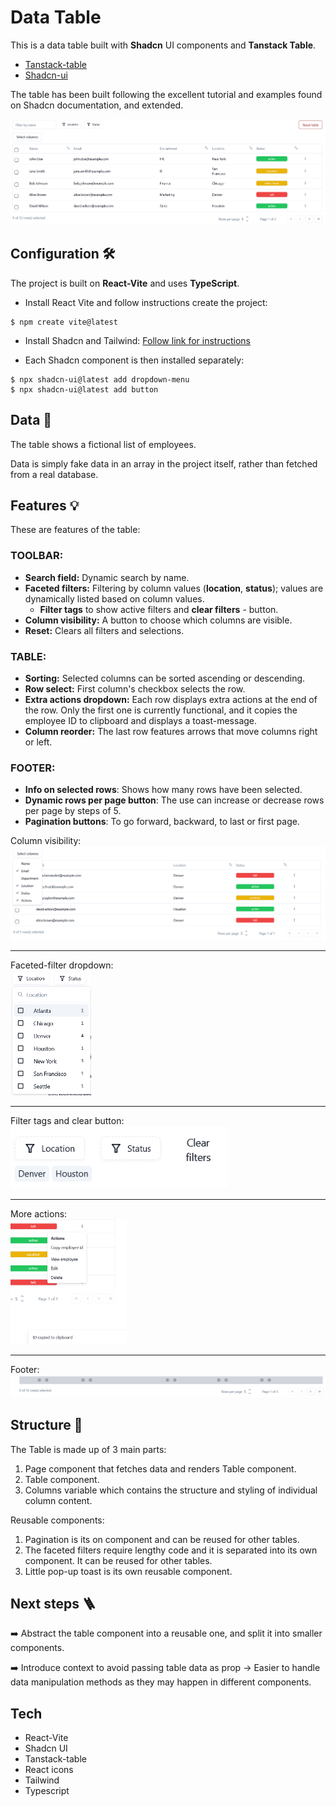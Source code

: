 # Data Table 

This is a data table built with **Shadcn** UI components and **Tanstack Table**.

- [Tanstack-table](https://tanstack.com/table/v8)
- [Shadcn-ui](https://ui.shadcn.com/docs) 

The table has been built following the excellent tutorial and examples found on Shadcn documentation, and extended.

![screenshot](./src/assets/screenshot-table.png)

## Configuration 🛠️

The project is built on **React-Vite** and uses **TypeScript**.

- Install React Vite and follow instructions create the project:
```
$ npm create vite@latest
```

- Install Shadcn and Tailwind: [Follow link for instructions](https://ui.shadcn.com/docs/installation/vite)

- Each Shadcn component is then installed separately:
```
$ npx shadcn-ui@latest add dropdown-menu
$ npx shadcn-ui@latest add button
```
## Data 📜

The table shows a fictional list of employees.

Data is simply fake data in an array in the project itself, rather than fetched from a real database.

## Features 💡

These are features of the table:

### TOOLBAR:

- **Search field:** Dynamic search by name.
- **Faceted filters:** Filtering by column values (**location**, **status**); values are dynamically listed based on column values.
   - **Filter tags** to show active filters and **clear filters** - button.
- **Column visibility:** A button to choose which columns are visible.
- **Reset:** Clears all filters and selections.
 
### TABLE:

- **Sorting:** Selected columns can be sorted ascending or descending.
- **Row select:** First column's checkbox selects the row.
- **Extra actions dropdown:** Each row displays extra actions at the end of the row. Only the first one is currently functional, and it copies the employee ID to clipboard and displays a toast-message.
- **Column reorder:** The last row features arrows that move columns right or left.

### FOOTER:

- **Info on selected rows**: Shows how many rows have been selected.
- **Dynamic rows per page button**: The use can increase or decrease rows per page by steps of 5.
- **Pagination buttons**: To go forward, backward, to last or first page.


Column visibility:
![screenshot](./src/assets/column-filter.png)
***
Faceted-filter dropdown:  
<img src="./src/assets/value-filter.png"  height="200">
***
Filter tags and clear button:  
<img src="./src/assets/value-filter-tags.png"  height="100">
***
More actions:  
<img src="./src/assets/actions.png"  height="200">
***  
Footer:  
![screenshot](./src/assets/footer.png)

## Structure 🧬

The Table is made up of 3 main parts: 

1. Page component that fetches data and renders Table component.
2. Table component.
3. Columns variable which contains the structure and styling of individual column content. 

Reusable components:

1. Pagination is its on component and can be reused for other tables.
2. The faceted filters require lengthy code and it is separated into its own component. It can be reused for other tables.
3. Little pop-up toast is its own reusable component.

## Next steps 🪜

➡️ Abstract the table component into a reusable one, and split it into smaller components.

➡️ Introduce context to avoid passing table data as prop -> Easier to handle data manipulation methods as they may happen in different components. 

## Tech

- React-Vite
- Shadcn UI
- Tanstack-table
- React icons
- Tailwind
- Typescript



